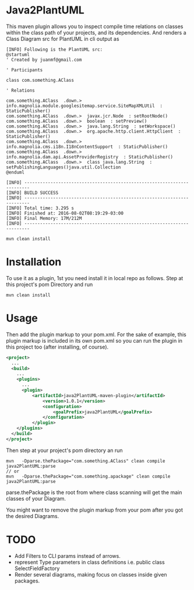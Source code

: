 # Java2PlantUML
This maven plugin allows you to inspect compile time relations on classes 
within the class path of your projects, and its dependencies. And renders a
Class Diagram src for PlantUML in cli output as 

```
[INFO] Following is the PlantUML src: 
@startuml
' Created by juanmf@gmail.com

' Participants 

class com.something.AClass

' Relations 

com.something.AClass  .down.>  info.magnolia.module.googlesitemap.service.SiteMapXMLUtil  : StaticPublisher()
com.something.AClass  .down.>  javax.jcr.Node  : setRootNode()
com.something.AClass  .down.>  boolean  : setPreview()
com.something.AClass  .down.>  java.lang.String  : setWorkspace()
com.something.AClass  .down.>  org.apache.http.client.HttpClient  : StaticPublisher()
com.something.AClass  .down.>  info.magnolia.cms.i18n.I18nContentSupport  : StaticPublisher()
com.something.AClass  .down.>  info.magnolia.dam.api.AssetProviderRegistry  : StaticPublisher()
com.something.AClass  .down.>  class java.lang.String  : setPublishingLanguages()java.util.Collection
@enduml

[INFO] ------------------------------------------------------------------------
[INFO] BUILD SUCCESS
[INFO] ------------------------------------------------------------------------
[INFO] Total time: 3.295 s
[INFO] Finished at: 2016-08-02T08:19:29-03:00
[INFO] Final Memory: 17M/212M
[INFO] ------------------------------------------------------------------------

mvn clean install
```

Installation
============

To use it as a plugin, 1st you need install it in local repo as follows. Step 
at this project's pom Directory and run

```
mvn clean install
```

Usage
=====

Then add the plugin markup to your pom.xml.
For the sake of example, this plugin markup is included in its own pom.xml so 
you can run the plugin in this project too (after installing, of course).

```xml
<project>
  ...
  <build>
    ...
    <plugins>
      ...
      <plugin>
          <artifactId>java2PlantUML-maven-plugin</artifactId>
              <version>1.0.1</version>
              <configuration>
                  <goalPrefix>java2PlantUML</goalPrefix>
              </configuration>
          </plugin>
    </plugins>
  </build>
</project>
```

Then step at your project's pom directory an run

```
mvn   -Dparse.thePackage="com.something.AClass" clean compile java2PlantUML:parse 
// or
mvn   -Dparse.thePackage="com.something.apackage" clean compile java2PlantUML:parse 

```
parse.thePackage is the root from where class scanning will get the main 
classes of your Diagram.

You might want to remove the plugin markup from your pom after you got the desired Diagrams.


TODO
====
 * Add Filters to CLI params
 instead of arrows.
 * represent Type parameters in class definitions i.e. public class SelectFieldFactory<D extends SelectFieldDefinition>
 * Render several diagrams, making focus on classes inside given packages.

